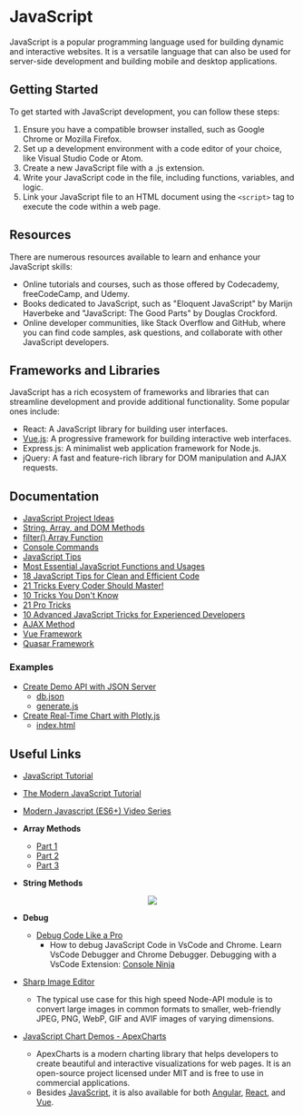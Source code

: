 # JavaScript

JavaScript is a popular programming language used for building dynamic and interactive websites. It is a versatile language that can also be used for server-side development and building mobile and desktop applications.

## Getting Started

To get started with JavaScript development, you can follow these steps:

1. Ensure you have a compatible browser installed, such as Google Chrome or Mozilla Firefox.
2. Set up a development environment with a code editor of your choice, like Visual Studio Code or Atom.
3. Create a new JavaScript file with a .js extension.
4. Write your JavaScript code in the file, including functions, variables, and logic.
5. Link your JavaScript file to an HTML document using the `<script>` tag to execute the code within a web page.

## Resources

There are numerous resources available to learn and enhance your JavaScript skills:

- Online tutorials and courses, such as those offered by Codecademy, freeCodeCamp, and Udemy.
- Books dedicated to JavaScript, such as "Eloquent JavaScript" by Marijn Haverbeke and "JavaScript: The Good Parts" by Douglas Crockford.
- Online developer communities, like Stack Overflow and GitHub, where you can find code samples, ask questions, and collaborate with other JavaScript developers.

## Frameworks and Libraries

JavaScript has a rich ecosystem of frameworks and libraries that can streamline development and provide additional functionality. Some popular ones include:

- React: A JavaScript library for building user interfaces.
- [Vue.js](./vue): A progressive framework for building interactive web interfaces.
- Express.js: A minimalist web application framework for Node.js.
- jQuery: A fast and feature-rich library for DOM manipulation and AJAX requests.

## Documentation

- [JavaScript Project Ideas](./project.ideas.md)
- [String, Array, and DOM Methods](./string.array.dom.methods.md)
- [filter() Array Function](./filter.array.function.md)
- [Console Commands](./console.commands.md)
- [JavaScript Tips](./js.tips.md)
- [Most Essential JavaScript Functions and Usages](./most.essential.js.functions.md)
- [18 JavaScript Tips for Clean and Efficient Code](./18.tips.for.clean.code.md)
- [21 Tricks Every Coder Should Master!](./21.tricks.md)
- [10 Tricks You Don't Know](./10.tricks.md)
- [21 Pro Tricks](./21.pro.tricks.md)
- [10 Advanced JavaScript Tricks for Experienced Developers](./10.advanced.tricks.md)
- [AJAX Method](./ajax.md)
- [Vue Framework](./vue/README.md)
- [Quasar Framework](./quasar/README.md)

### Examples

- [Create Demo API with JSON Server](./examples/demo-server/README.md)
  - [db.json](./examples/demo-server/db.json)
  - [generate.js](./examples/demo-server/generate.js)
- [Create Real-Time Chart with Plotly.js](./examples/real-time-chart/README.md)
  - [index.html](./examples/real-time-chart/index.html)

## Useful Links

- [JavaScript Tutorial](https://www.koderhq.com/tutorial/javascript/)
- [The Modern JavaScript Tutorial](https://tr.javascript.info/)
- [Modern Javascript (ES6+) Video Series](https://www.youtube.com/watch?v=4ynLm0TaK1w&list=PLFAU47Id44XElZTM3G8S8YydhPbfAJ-N0)
- **Array Methods**
  - [Part 1](https://pbs.twimg.com/media/F1JMuvIWwAA6bIj?format=jpg&name=900x900)
  - [Part 2](https://pbs.twimg.com/media/F1JMvocWcAIDozh?format=jpg&name=small)
  - [Part 3](https://pbs.twimg.com/media/F1JMwXcXsAAoowX?format=jpg&name=small)

- **String Methods**
<div style="text-align: center;">
  <img src="https://pbs.twimg.com/media/F92zI0pXcAAV3IV?format=jpg&name=large">
</div>

- **Debug**
  - [Debug Code Like a Pro](https://www.youtube.com/watch?v=uUDRh7D5Z0c)
    - How to debug JavaScript Code in VsCode and Chrome. Learn VsCode Debugger and Chrome Debugger. Debugging with a VsCode Extension: [Console Ninja](https://console-ninja.com/)

- [Sharp Image Editor](https://github.com/lovell/sharp)
  - The typical use case for this high speed Node-API module is to convert large images in common formats to smaller, web-friendly JPEG, PNG, WebP, GIF and AVIF images of varying dimensions.

- [JavaScript Chart Demos - ApexCharts](https://apexcharts.com/javascript-chart-demos/)
  - ApexCharts is a modern charting library that helps developers to create beautiful and interactive visualizations for web pages. It is an open-source project licensed under MIT and is free to use in commercial applications.
  - Besides [JavaScript](https://apexcharts.com/javascript-chart-demos/), it is also available for both [Angular](https://apexcharts.com/angular-chart-demos/), [React](https://apexcharts.com/react-chart-demos/), and [Vue](https://apexcharts.com/vue-chart-demos/).
